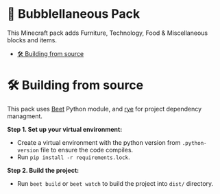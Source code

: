 # 🫧 Bubblellaneous Pack

This Minecraft pack adds Furniture, Technology, Food & Miscellaneous blocks and items.

<!-- vim-markdown-toc GFM -->

* [🛠️ Building from source](#-building-from-source)

<!-- vim-markdown-toc -->

# 🛠️ Building from source

This pack uses [Beet](https://github.com/mcbeet/beet) Python module, and [rye](https://github.com/mitsuhiko/rye) for project dependency managment.

**Step 1. Set up your virtual environment:**

- Create a virtual environment with the python version from `.python-version` file to ensure the code compiles.
- Run `pip install -r requirements.lock`.

**Step 2. Build the project:**

- Run `beet build` or `beet watch` to build the project into `dist/` directory.
